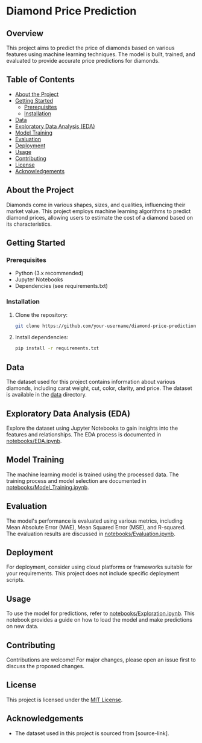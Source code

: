 # Diamond Price Prediction

## Overview

This project aims to predict the price of diamonds based on various features using machine learning techniques. The model is built, trained, and evaluated to provide accurate price predictions for diamonds.

## Table of Contents

- [About the Project](#about-the-project)
- [Getting Started](#getting-started)
  - [Prerequisites](#prerequisites)
  - [Installation](#installation)
- [Data](#data)
- [Exploratory Data Analysis (EDA)](#exploratory-data-analysis-eda)
- [Model Training](#model-training)
- [Evaluation](#evaluation)
- [Deployment](#deployment)
- [Usage](#usage)
- [Contributing](#contributing)
- [License](#license)
- [Acknowledgements](#acknowledgements)

## About the Project

Diamonds come in various shapes, sizes, and qualities, influencing their market value. This project employs machine learning algorithms to predict diamond prices, allowing users to estimate the cost of a diamond based on its characteristics.

## Getting Started

### Prerequisites

- Python (3.x recommended)
- Jupyter Notebooks
- Dependencies (see requirements.txt)

### Installation

1. Clone the repository:

   ```bash
   git clone https://github.com/your-username/diamond-price-prediction.git
   ```

2. Install dependencies:

   ```bash
   pip install -r requirements.txt
   ```

## Data

The dataset used for this project contains information about various diamonds, including carat weight, cut, color, clarity, and price. The dataset is available in the [data](/data) directory.

## Exploratory Data Analysis (EDA)

Explore the dataset using Jupyter Notebooks to gain insights into the features and relationships. The EDA process is documented in [notebooks/EDA.ipynb](notebooks/EDA.ipynb).

## Model Training

The machine learning model is trained using the processed data. The training process and model selection are documented in [notebooks/Model_Training.ipynb](notebooks/Model_Training.ipynb).

## Evaluation

The model's performance is evaluated using various metrics, including Mean Absolute Error (MAE), Mean Squared Error (MSE), and R-squared. The evaluation results are discussed in [notebooks/Evaluation.ipynb](notebooks/Evaluation.ipynb).

## Deployment

For deployment, consider using cloud platforms or frameworks suitable for your requirements. This project does not include specific deployment scripts.

## Usage

To use the model for predictions, refer to [notebooks/Exploration.ipynb](notebooks/Exploration.ipynb). This notebook provides a guide on how to load the model and make predictions on new data.

## Contributing

Contributions are welcome! For major changes, please open an issue first to discuss the proposed changes.

## License

This project is licensed under the [MIT License](LICENSE).

## Acknowledgements

- The dataset used in this project is sourced from [source-link].
